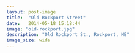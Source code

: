 ```yaml
---
layout: post-image
title:  "Old Rockport Street"
date:   2014-05-18 15:18:44
image: "old-rockport.jpg"
description: "Old Rockport St., Rockport, ME"
image_size: wide
---
```

